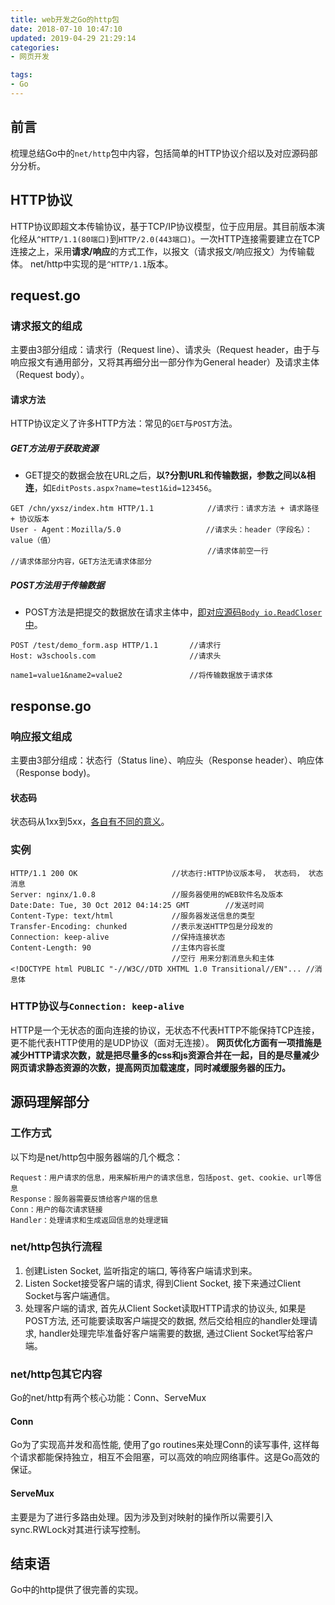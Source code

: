 ```yaml
---
title: web开发之Go的http包
date: 2018-07-10 10:47:10
updated: 2019-04-29 21:29:14
categories:
- 网页开发

tags:
- Go
---
```

## 前言
梳理总结Go中的`net/http`包中内容，包括简单的HTTP协议介绍以及对应源码部分分析。

<!-- more -->

## HTTP协议
HTTP协议即超文本传输协议，基于TCP/IP协议模型，位于应用层。其目前版本演化经从`^HTTP/1.1(80端口)`到`HTTP/2.0(443端口)`。一次HTTP连接需要建立在TCP连接之上，采用**请求/响应**的方式工作，以报文（请求报文/响应报文）为传输载体。
net/http中实现的是`^HTTP/1.1`版本。

## request.go
### 请求报文的组成
主要由3部分组成：请求行（Request line）、请求头（Request header，由于与响应报文有通用部分，又将其再细分出一部分作为General header）及请求主体（Request body）。
#### 请求方法
HTTP协议定义了许多HTTP方法：常见的`GET`与`POST`方法。
##### GET方法用于获取资源
- GET提交的数据会放在URL之后，**以?分割URL和传输数据，参数之间以&相连**，如`EditPosts.aspx?name=test1&id=123456`。

```
GET /chn/yxsz/index.htm HTTP/1.1            //请求行：请求方法 + 请求路径 + 协议版本
User - Agent：Mozilla/5.0                   //请求头：header（字段名）：value（值）
                                            //请求体前空一行
//请求体部分内容，GET方法无请求体部分
```
##### POST方法用于传输数据
- POST方法是把提交的数据放在请求主体中，[即对应源码`Body io.ReadCloser`中](https://github.com/golang/go/blob/a27ede0ba9cd038582ea459f3c0e8419af4a2b88/src/net/http/request.go#L182)。

```
POST /test/demo_form.asp HTTP/1.1       //请求行
Host: w3schools.com                     //请求头

name1=value1&name2=value2               //将传输数据放于请求体
```

## response.go
### 响应报文组成
主要由3部分组成：状态行（Status line）、响应头（Response header）、响应体（Response body)。

#### 状态码
状态码从1xx到5xx，[各自有不同的意义](https://github.com/CyC2018/CS-Notes/blob/master/notes/HTTP.md#%E4%B8%89http-%E7%8A%B6%E6%80%81%E7%A0%81)。

### 实例
```text
HTTP/1.1 200 OK						//状态行:HTTP协议版本号， 状态码， 状态消息
Server: nginx/1.0.8					//服务器使用的WEB软件名及版本
Date:Date: Tue, 30 Oct 2012 04:14:25 GMT		//发送时间
Content-Type: text/html				//服务器发送信息的类型
Transfer-Encoding: chunked			//表示发送HTTP包是分段发的
Connection: keep-alive				//保持连接状态
Content-Length: 90					//主体内容长度
                                    //空行 用来分割消息头和主体
<!DOCTYPE html PUBLIC "-//W3C//DTD XHTML 1.0 Transitional//EN"... //消息体
```

### HTTP协议与`Connection: keep-alive`
HTTP是一个无状态的面向连接的协议，无状态不代表HTTP不能保持TCP连接，更不能代表HTTP使用的是UDP协议（面对无连接）。
**网页优化方面有一项措施是减少HTTP请求次数，就是把尽量多的css和js资源合并在一起，目的是尽量减少网页请求静态资源的次数，提高网页加载速度，同时减缓服务器的压力。**

## 源码理解部分
### 工作方式
以下均是net/http包中服务器端的几个概念：
```text
Request：用户请求的信息，用来解析用户的请求信息，包括post、get、cookie、url等信息
Response：服务器需要反馈给客户端的信息
Conn：用户的每次请求链接
Handler：处理请求和生成返回信息的处理逻辑
```

### net/http包执行流程
1. 创建Listen Socket, 监听指定的端口, 等待客户端请求到来。
2. Listen Socket接受客户端的请求, 得到Client Socket, 接下来通过Client Socket与客户端通信。
3. 处理客户端的请求, 首先从Client Socket读取HTTP请求的协议头, 如果是POST方法, 还可能要读取客户端提交的数据, 然后交给相应的handler处理请求, handler处理完毕准备好客户端需要的数据, 通过Client Socket写给客户端。

### net/http包其它内容
Go的net/http有两个核心功能：Conn、ServeMux
#### Conn
Go为了实现高并发和高性能, 使用了go routines来处理Conn的读写事件, 这样每个请求都能保持独立，相互不会阻塞，可以高效的响应网络事件。这是Go高效的保证。
#### ServeMux
主要是为了进行多路由处理。因为涉及到对映射的操作所以需要引入sync.RWLock对其进行读写控制。

## 结束语
Go中的http提供了很完善的实现。